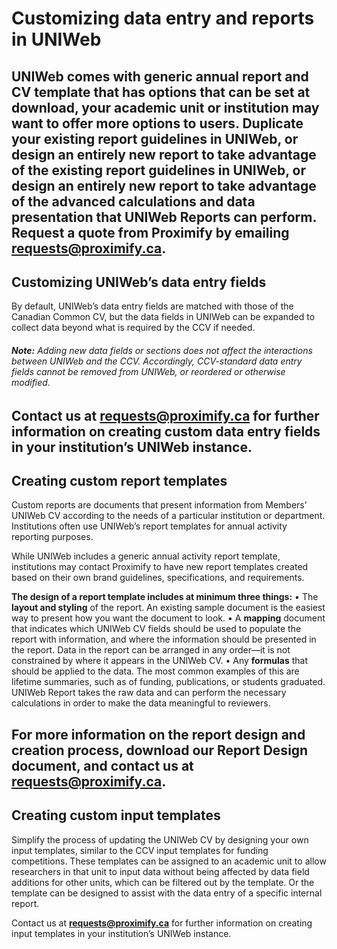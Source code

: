 # Customizing data entry and reports in UNIWeb
UNIWeb comes with generic annual report and CV template that has options that can be set at download, your academic unit or institution may want to offer more options to users. Duplicate your existing report guidelines in UNIWeb, or design an entirely new report to take advantage of the existing report guidelines in UNIWeb, or design an entirely new report to take advantage of the advanced calculations and data presentation that UNIWeb Reports can perform. Request a quote from Proximify by emailing requests@proximify.ca.
---- 
## Customizing UNIWeb’s data entry fields
By default, UNIWeb’s data entry fields are matched with those of the Canadian Common CV, but the data fields in UNIWeb can be expanded to collect data beyond what is required by the CCV if needed.

###### **Note:** Adding new data fields or sections does not affect the interactions between UNIWeb and the CCV. Accordingly, CCV-standard data entry fields cannot be removed from UNIWeb, or reordered or otherwise modified.

Contact us at **requests@proximify.ca** for further information on creating custom data entry fields in your institution’s UNIWeb instance.
---- 
## Creating custom report templates
Custom reports are documents that present information from Members’ UNIWeb CV according to the needs of a particular institution or department. Institutions often use UNIWeb’s report templates for annual activity reporting purposes. 

While UNIWeb includes a generic annual activity report template, institutions may contact Proximify to have new report templates created based on their own brand guidelines, specifications, and requirements. 

**The design of a report template includes at minimum three things:**
• The **layout and styling** of the report. An existing sample document is the easiest way to present how you want the document to look.
• A **mapping**  document that indicates which UNIWeb CV fields should be used to populate the report with information, and where the information should be presented in the report. Data in the report can be arranged in any order—it is not constrained by where it appears in the UNIWeb CV.
• Any **formulas** that should be applied to the data. The most common examples of this are lifetime summaries, such as of funding, publications, or students graduated. UNIWeb Report takes the raw data and can perform the necessary calculations in order to make the data meaningful to reviewers.

For more information on the report design and creation process, download our **Report Design** document, and contact us at **requests@proximify.ca.**
---- 
## Creating custom input templates
Simplify the process of updating the UNIWeb CV by designing your own input templates, similar to the CCV input templates for funding competitions. These templates can be assigned to an academic unit to allow researchers in that unit to input data without being affected by data field additions for other units, which can be filtered out by the template. Or the template can be designed to assist with the data entry of a specific internal report. 

Contact us at **requests@proximify.ca** for further information on creating input templates in your institution’s UNIWeb instance.  